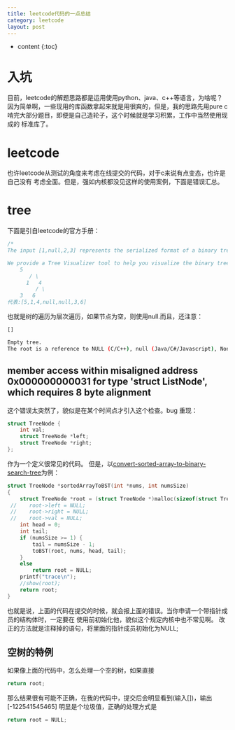 ```yaml
---
title: leetcode代码的一点总结
category: leetcode
layout: post
---
```

* content
{:toc}

# 入坑
目前，leetcode的解题思路都是运用使用python、java、c++等语言，为啥呢？
因为简单啊，一些现用的库函数拿起来就是用很爽的，但是，我的思路先用pure c
啃完大部分题目，即便是自己造轮子，这个时候就是学习积累，工作中当然使用现成的
标准库了。

# leetcode
也许leetcode从测试的角度来考虑在线提交的代码，对于c来说有点变态，也许是自己没有
考虑全面。但是，强如内核都没见这样的使用案例，下面是错误汇总。

# tree
下面是引自leetcode的官方手册：
```c
/*
The input [1,null,2,3] represents the serialized format of a binary tree using level order traversal, where null signifies a path terminator where no node exists below.

We provide a Tree Visualizer tool to help you visualize the binary tree. By opening the console panel, you should see a Tree Visualizer toggle switch under the TestCase tab. Click on it and it will show the test case's binary tree representation.
	5
       / \
      1   4
         / \
	3   6
代表:[5,1,4,null,null,3,6]

```
也就是树的遍历为层次遍历，如果节点为空，则使用null.而且，还注意：

```bash
[]

Empty tree.
The root is a reference to NULL (C/C++), null (Java/C#/Javascript), None (Python), or nil (Ruby).
```
## member access within misaligned address 0x000000000031 for type 'struct ListNode', which requires 8 byte alignment
这个错误太突然了，貌似是在某个时间点才引入这个检查。bug 重现：

```c
struct TreeNode {
	int val;
	struct TreeNode *left;
	struct TreeNode *right;
};
```
作为一个定义很常见的代码。
但是，以[convert-sorted-array-to-binary-search-tree](https://leetcode.com/problems/convert-sorted-array-to-binary-search-tree)为例：

```c
struct TreeNode *sortedArrayToBST(int *nums, int numsSize)
{
	struct TreeNode *root = (struct TreeNode *)malloc(sizeof(struct TreeNode));
 //    root->left = NULL;
 //    root->right = NULL;
 //    root->val = NULL;
	int head = 0;
    int tail;
    if (numsSize >= 1) {
	    tail = numsSize - 1;
	    toBST(root, nums, head, tail);
    }
    else 
        return root = NULL;
	printf("trace\n");
	//show(root);
	return root;
}

```
也就是说，上面的代码在提交的时候，就会报上面的错误。当你申请一个带指针成员的结构体时，一定要在
使用前初始化他，貌似这个规定内核中也不常见啊。
改正的方法就是注释掉的语句，将里面的指针成员初始化为NULL;

## 空树的特例
如果像上面的代码中，怎么处理一个空的树，如果直接
```c
return root;
```
那么结果很有可能不正确，在我的代码中，提交后会明显看到(输入[])，输出[-122541545465]
明显是个垃圾值，正确的处理方式是
```c
return root = NULL;
```